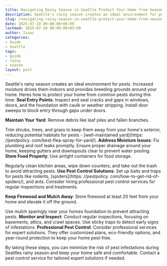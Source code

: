 ```yaml
---
title: Navigating Rainy Season in Seattle Protect Your Home from Seasonal Pests
description: Seattle's rainy season creates an ideal environment for pests. Increased moisture drives them indoors and provides breeding grounds around your home.
slug: /navigating-rainy-season-in-seattle-protect-your-home-from-seasonal-pests/
date: 2025-07-10 00:00:00+00:00
lastmod: 2025-07-10 00:00:00+03:00
author: Isaac
categories:
- Guide
- Seattle
tags:
- guide
- rainy
- season
layout: post
---
```


Seattle's rainy season creates an ideal environment for pests. Increased moisture drives them indoors and provides breeding grounds around your home. Heres how to protect your home from common pests during this time: **Seal Entry Points**: Inspect and seal cracks and gaps in windows, doors, and the foundation with caulk or weather stripping. Install door sweeps to block entry through gaps under doors.

**Maintain Your Yard**: Remove debris like leaf piles and fallen branches.

Trim shrubs, trees, and grass to keep them away from your home's exterior, reducing potential habitats for pests - [well-maintained yard](https: //pestpolicy. com/best-flea-spray-for-yard/). **Address Moisture Issues**: Fix plumbing and roof leaks promptly. Ensure proper drainage around your home, keeping gutters and downspouts clear to prevent water pooling. **Store Food Properly**: Use airtight containers for food storage.

Regularly clean kitchen areas, wipe down counters, and take out the trash to avoid attracting pests. **Use Pest Control Solutions**: Set up baits and traps for pests like rodents, [spiders](https: //pestpolicy. com/how-to-get-rid-of-spiders/), and ants. Consider hiring professional pest control services for regular inspections and treatments.

**Keep Firewood and Mulch Away**: Store firewood at least 20 feet from your home and elevate it off the ground.

Use mulch sparingly near your homes foundation to prevent attracting pests. **Monitor and Inspect**: Conduct regular inspections, focusing on basements, attics, and crawl spaces. Use sticky traps to detect early signs of infestations. **Professional Pest Control**: Consider professional services for expert solutions. They offer customized plans, eco-friendly options, and year-round protection to keep your home pest-free.

By taking these steps, you can minimize the risk of pest infestations during Seattles rainy season and keep your home safe and comfortable. Contact a pest control service for tailored expert solutions if needed.
